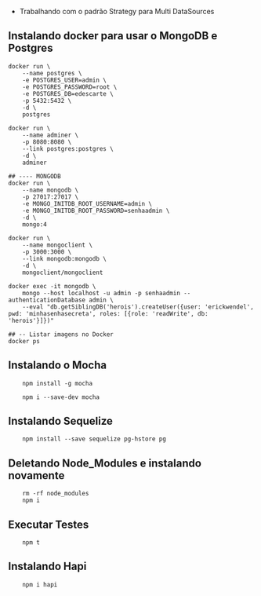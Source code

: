 - Trabalhando com o padrão Strategy para Multi DataSources

## Instalando docker para usar o MongoDB e Postgres

```shell
docker run \
    --name postgres \
    -e POSTGRES_USER=admin \
    -e POSTGRES_PASSWORD=root \
    -e POSTGRES_DB=edescarte \
    -p 5432:5432 \
    -d \
    postgres

docker run \
    --name adminer \
    -p 8080:8080 \
    --link postgres:postgres \
    -d \
    adminer

## ---- MONGODB
docker run \
    --name mongodb \
    -p 27017:27017 \
    -e MONGO_INITDB_ROOT_USERNAME=admin \
    -e MONGO_INITDB_ROOT_PASSWORD=senhaadmin \
    -d \
    mongo:4

docker run \
    --name mongoclient \
    -p 3000:3000 \
    --link mongodb:mongodb \
    -d \
    mongoclient/mongoclient

docker exec -it mongodb \
    mongo --host localhost -u admin -p senhaadmin --authenticationDatabase admin \
    --eval "db.getSiblingDB('herois').createUser({user: 'erickwendel', pwd: 'minhasenhasecreta', roles: [{role: 'readWrite', db: 'herois'}]})"

## -- Listar imagens no Docker
docker ps
```

## Instalando o Mocha

```shell
    npm install -g mocha

    npm i --save-dev mocha
```

## Instalando Sequelize

```shell
    npm install --save sequelize pg-hstore pg
```

## Deletando Node_Modules e instalando novamente

```shell
    rm -rf node_modules
    npm i
```

## Executar Testes

```shell
    npm t
```

## Instalando Hapi

```shell
    npm i hapi
```
